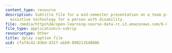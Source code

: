 ```yaml
---
content_type: resource
description: Subtitle file for a mid-semester presentation on a team project to develop
  assistive technology for a person with disability.
file: /media/https%3A/open-learning-course-data-rc.s3.amazonaws.com/6-811-principles-and-practice-of-assistive-technology-fall-2014/cfa74c4283bdd317abb98902135d8806_EWjWv1YBB7A.srt
file_type: application/x-subrip
resourcetype: Other
title: 3play caption file
uid: cfa74c42-83bd-d317-abb9-8902135d8806
---
```

